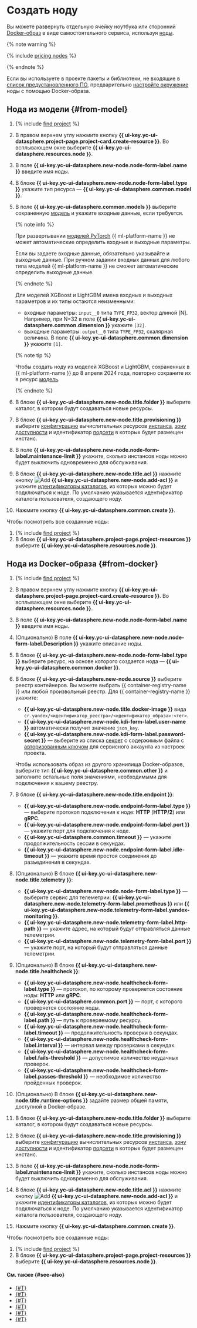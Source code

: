 # Создать ноду

Вы можете развернуть отдельную ячейку ноутбука или сторонний [Docker-образ](../../../container-registry/concepts/docker-image.md) в виде самостоятельного сервиса, используя [ноды](../../concepts/resource-model.md#resources).

{% note warning %}

{% include [pricing nodes](../../../_includes/datasphere/nodes-pricing-warn.md) %}

{% endnote %}

Если вы используете в проекте пакеты и библиотеки, не входящие в [список предустановленного ПО](../../concepts/preinstalled-packages.md), предварительно [настройте окружение](node-customization.md) ноды с помощью Docker-образа.

## Нода из модели {#from-model}


1. {% include [find project](../../../_includes/datasphere/ui-find-project.md) %}
1. В правом верхнем углу нажмите кнопку **{{ ui-key.yc-ui-datasphere.project-page.project-card.create-resource }}**. Во всплывающем окне выберите **{{ ui-key.yc-ui-datasphere.resources.node }}**.
1. В поле **{{ ui-key.yc-ui-datasphere.new-node.node-form-label.name }}** введите имя ноды.
1. В блоке **{{ ui-key.yc-ui-datasphere.new-node.node-form-label.type }}** укажите тип ресурса — **{{ ui-key.yc-ui-datasphere.common.model }}**.
1. В поле **{{ ui-key.yc-ui-datasphere.common.models }}** выберите сохраненную [модель](../../concepts/models/index.md) и укажите входные данные, если требуется.

   {% note info %}

   При развертывании [моделей PyTorch](../../concepts/models/index.md#supported-types) {{ ml-platform-name }} не может автоматические определить входные и выходные параметры.

   Если вы задаете входные данные, обязательно указывайте и выходные данные. При ручном задании входных данных для любого типа моделей {{ ml-platform-name }} не сможет автоматические определить выходные данные.

   {% endnote %}

   Для моделей XGBoost и LightGBM имена входных и выходных параметров и их типы остаются неизменными: 
   * входные параметры: `input__0` типа `TYPE_FP32`, вектор длиной [N]. Например, при N=32 в поле **{{ ui-key.yc-ui-datasphere.common.dimension }}** укажите `[32]`. 
   * выходные параметры: `output__0` типа `TYPE_FP32`, скалярная величина. В поле **{{ ui-key.yc-ui-datasphere.common.dimension }}** укажите `[1]`.
   
   {% note tip %}
   
   Чтобы создать ноду из моделей XGBoost и LightGBM, сохраненных в {{ ml-platform-name }} до 8 апреля 2024 года, повторно сохраните их в ресурс [модель](../../concepts/models/index.md).

   {% endnote %}

1. В блоке **{{ ui-key.yc-ui-datasphere.new-node.title.folder }}** выберите каталог, в котором будут создаваться новые ресурсы.
1. В блоке **{{ ui-key.yc-ui-datasphere.new-node.title.provisioning }}** выберите [конфигурацию](../../concepts/configurations.md) вычислительных ресурсов [инстанса](../../concepts/deploy/index.md), [зону доступности](../../../overview/concepts/geo-scope.md) и идентификатор [подсети](../../../vpc/concepts/network.md#subnet) в которых будет размещен инстанс.
1. В поле **{{ ui-key.yc-ui-datasphere.new-node.node-form-label.maintenance-limit }}** укажите, сколько инстансов ноды можно будет выключить одновременно для обслуживания.
1. В блоке **{{ ui-key.yc-ui-datasphere.new-node.title.acl }}** нажмите кнопку ![Add](../../../_assets/console-icons/plus.svg) **{{ ui-key.yc-ui-datasphere.new-node.add-acl }}** и укажите [идентификаторы каталогов](../../../resource-manager/operations/folder/get-id.md), из которых можно будет подключаться к ноде. По умолчанию указывается идентификатор каталога пользователя, создающего ноду.
1. Нажмите кнопку **{{ ui-key.yc-ui-datasphere.common.create }}**.

Чтобы посмотреть все созданные ноды:
1. {% include [find project](../../../_includes/datasphere/ui-find-project.md) %}
1. В блоке **{{ ui-key.yc-ui-datasphere.project-page.project-resources }}** выберите **{{ ui-key.yc-ui-datasphere.resources.node }}**.

## Нода из Docker-образа {#from-docker}

1. {% include [find project](../../../_includes/datasphere/ui-find-project.md) %}
1. В правом верхнем углу нажмите кнопку **{{ ui-key.yc-ui-datasphere.project-page.project-card.create-resource }}**. Во всплывающем окне выберите **{{ ui-key.yc-ui-datasphere.resources.node }}**.
1. В поле **{{ ui-key.yc-ui-datasphere.new-node.node-form-label.name }}** введите имя ноды.
1. (Опционально) В поле **{{ ui-key.yc-ui-datasphere.new-node.node-form-label.Description }}** укажите описание ноды.
1. В блоке **{{ ui-key.yc-ui-datasphere.new-node.node-form-label.type }}** выберите ресурс, на основе которого создается нода — **{{ ui-key.yc-ui-datasphere.common.docker }}**.
1. В блоке **{{ ui-key.yc-ui-datasphere.new-node.source }}** выберите реестр контейнеров. Вы можете выбрать {{ container-registry-name }} или любой произвольный реестр. Для {{ container-registry-name }} укажите:
   * **{{ ui-key.yc-ui-datasphere.new-node.title.docker-image }}** вида `cr.yandex/<идентификатор_реестра>/<идентификатор_образа>:<тег>`.
   * **{{ ui-key.yc-ui-datasphere.new-node.kdi-form-label.user-name }}** автоматически получит значение `json_key`.
   * **{{ ui-key.yc-ui-datasphere.new-node.kdi-form-label.password-secret }}** — выберите из списка [секрет](../../concepts/secrets.md) с содержимым файла с [авторизованным ключом](../../../iam/concepts/authorization/key.md) для сервисного аккаунта из настроек проекта.
     
   Чтобы использовать образ из другого хранилища Docker-образов, выберите тип **{{ ui-key.yc-ui-datasphere.common.other }}** и заполните остальные поля значениями, необходимыми для подключения к вашему реестру.

1. В блоке **{{ ui-key.yc-ui-datasphere.new-node.title.endpoint }}**:
   * **{{ ui-key.yc-ui-datasphere.new-node.endpoint-form-label.type }}** — выберите протокол подключения к ноде: **HTTP** (**HTTP/2**) или **gRPC**.
   * **{{ ui-key.yc-ui-datasphere.new-node.endpoint-form-label.port }}** — укажите порт для подключения к ноде.
   * **{{ ui-key.yc-ui-datasphere.common.timeout }}** — укажите продолжительность сессии в секундах.
   * **{{ ui-key.yc-ui-datasphere.new-node.endpoint-form-label.idle-timeout }}** — укажите время простоя соединения до разъединения в секундах.
1. (Опционально) В блоке **{{ ui-key.yc-ui-datasphere.new-node.title.telemetry }}**:
   * **{{ ui-key.yc-ui-datasphere.new-node.node-form-label.type }}** — выберите сервис для телеметрии: **{{ ui-key.yc-ui-datasphere.new-node.telemetry-form-label.prometheus }}** или **{{ ui-key.yc-ui-datasphere.new-node.telemetry-form-label.yandex-monitoring }}**. 
   * **{{ ui-key.yc-ui-datasphere.new-node.telemetry-form-label.http-path }}** — укажите адрес, на который будут отправляться данные телеметрии.
   * **{{ ui-key.yc-ui-datasphere.new-node.telemetry-form-label.port }}** — укажите порт, на который будут отправляться данные телеметрии.
1. (Опционально) В блоке **{{ ui-key.yc-ui-datasphere.new-node.title.healthcheck }}**:
   * **{{ ui-key.yc-ui-datasphere.new-node.healthcheck-form-label.type }}** — протокол, по которому проверяется состояние ноды: **HTTP** или **gRPC**.
   * **{{ ui-key.yc-ui-datasphere.common.port }}** — порт, с которого проверяется состояние ноды.
   * **{{ ui-key.yc-ui-datasphere.new-node.healthcheck-form-label.path }}** — путь к проверяемому ресурсу.
   * **{{ ui-key.yc-ui-datasphere.new-node.healthcheck-form-label.timeout }}** — продолжительность проверки в секундах.
   * **{{ ui-key.yc-ui-datasphere.new-node.healthcheck-form-label.interval }}** — интервал между проверками в секундах.
   * **{{ ui-key.yc-ui-datasphere.new-node.healthcheck-form-label.fails-threshold }}** — допустимое количество неудачных проверок.
   * **{{ ui-key.yc-ui-datasphere.new-node.healthcheck-form-label.passes-threshold }}** — необходимое количество пройденных проверок.
1. (Опционально) В блоке **{{ ui-key.yc-ui-datasphere.new-node.title.runtime-options }}** задайте размер общей памяти, доступной в Docker-образе.
1. В блоке **{{ ui-key.yc-ui-datasphere.new-node.title.folder }}** выберите каталог, в котором будут создаваться новые ресурсы.
1. В блоке **{{ ui-key.yc-ui-datasphere.new-node.title.provisioning }}** выберите [конфигурацию](../../concepts/configurations.md) вычислительных ресурсов [инстанса](../../concepts/deploy/index.md), [зону доступности](../../../overview/concepts/geo-scope.md) и идентификатор [подсети](../../../vpc/concepts/network.md#subnet) в которых будет размещен инстанс. 
1. В поле **{{ ui-key.yc-ui-datasphere.new-node.node-form-label.maintenance-limit }}** укажите, сколько инстансов ноды можно будет выключить одновременно для обслуживания.
1. В блоке **{{ ui-key.yc-ui-datasphere.new-node.title.acl }}** нажмите кнопку ![Add](../../../_assets/console-icons/plus.svg) **{{ ui-key.yc-ui-datasphere.new-node.add-acl }}** и укажите [идентификаторы каталогов](../../../resource-manager/operations/folder/get-id.md), из которых можно будет подключаться к ноде. По умолчанию указывается идентификатор каталога пользователя, создающего ноду.
1. Нажмите кнопку **{{ ui-key.yc-ui-datasphere.common.create }}**.

Чтобы посмотреть все созданные ноды:
1. {% include [find project](../../../_includes/datasphere/ui-find-project.md) %}
1. В блоке **{{ ui-key.yc-ui-datasphere.project-page.project-resources }}** выберите **{{ ui-key.yc-ui-datasphere.resources.node }}**.

#### См. также {#see-also}

* [{#T}](node-customization.md)
* [{#T}](node-update.md)
* [{#T}](node-delete.md)
* [{#T}](alias-create.md)
* [{#T}](../../tutorials/node-from-docker.md)
* [{#T}](../../tutorials/node-from-model.md)